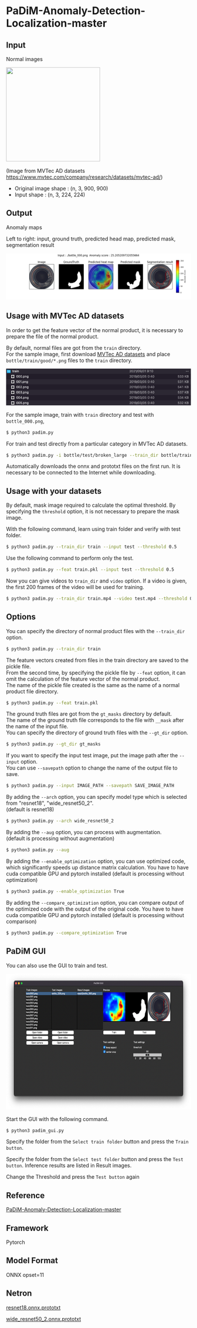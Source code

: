 # PaDiM-Anomaly-Detection-Localization-master

## Input

Normal images

<img src="bottle_000.png" width="256" height="256">

(Image from MVTec AD datasets https://www.mvtec.com/company/research/datasets/mvtec-ad/)

- Original image shape : (n, 3, 900, 900)
- Input shape : (n, 3, 224, 224)

## Output

Anomaly maps

Left to right: input, ground truth, predicted head map, predicted mask, segmentation result

![Output](output.png)

## Usage with MVTec AD datasets

In order to get the feature vector of the normal product, it is necessary to prepare the file of the normal product.  

By default, normal files are got from the `train` directory.  
For the sample image, first download [MVTec AD datasets](https://www.mvtec.com/company/research/datasets/mvtec-ad/) and place `bottle/train/good/*.png` files to the `train` directory.

![Train](padim_train.png)

For the sample image, train with `train` directory and test with `bottle_000.png`,
```bash
$ python3 padim.py
```

For train and test directly from a particular category in MVTec AD datasets.

```bash
$ python3 padim.py -i bottle/test/broken_large --train_dir bottle/train/good --gt_dir bottle/test/ground_truth/broken_large
```

Automatically downloads the onnx and prototxt files on the first run.
It is necessary to be connected to the Internet while downloading.

## Usage with your datasets

By default, mask image required to calculate the optimal threshold. By specifying the `threshold` option, it is not necessary to prepare the mask image.

With the following command, learn using train folder and verify with test folder.

```bash
$ python3 padim.py --train_dir train --input test --threshold 0.5
```

Use the following command to perform only the test.

```bash
$ python3 padim.py --feat train.pkl --input test --threshold 0.5
```

Now you can give videos to `train_dir` and `video` option. If a video is given, the first 200 frames of the video will be used for training.

```bash
$ python3 padim.py --train_dir train.mp4 --video test.mp4 --threshold 0.5
```

## Options

You can specify the directory of normal product files with the `--train_dir` option.
```bash
$ python3 padim.py --train_dir train
```

The feature vectors created from files in the train directory are saved to the pickle file.  
From the second time, by specifying the pickle file by `--feat` option,
it can omit the calculation of the feature vector of the normal product.  
The name of the pickle file created is the same as the name of a normal product file directory.
```bash
$ python3 padim.py --feat train.pkl
```

The ground truth files are got from the `gt_masks` directory by default.  
The name of the ground truth file corresponds to the file with `__mask` after the name of the input file.  
You can specify the directory of ground truth files with the `--gt_dir` option.
```bash
$ python3 padim.py --gt_dir gt_masks
```

If you want to specify the input test image, put the image path after the `--input` option.  
You can use `--savepath` option to change the name of the output file to save.
```bash
$ python3 padim.py --input IMAGE_PATH --savepath SAVE_IMAGE_PATH
```

By adding the `--arch` option, you can specify model type which is selected from "resnet18", "wide_resnet50_2".  
(default is resnet18)
```bash
$ python3 padim.py --arch wide_resnet50_2
```

By adding the `--aug` option, you can process with augmentation.  
(default is processing without augmentation)
```bash
$ python3 padim.py --aug
```

By adding the `--enable_optimization` option, you can use optimized code, which significantly speeds up distance matrix calculation.  You have to have cuda compatible GPU and pytorch installed
(default is processing without optimization)
```bash
$ python3 padim.py --enable_optimization True
```

By adding the `--compare_optimization` option, you can compare output of the optimized code with the output of the original code.  You have to have cuda compatible GPU and pytorch installed
(default is processing without comparison)
```bash
$ python3 padim.py --compare_optimization True
```



## PaDiM GUI

You can also use the GUI to train and test.

<img src="padim_gui.png" width="656" height="370">

Start the GUI with the following command.

```bash
$ python3 padim_gui.py
```

Specify the folder from the `Select train folder` button and press the `Train button`.

Specify the folder from the `Select test folder` button and press the `Test button`.
Inference results are listed in Result images.

Change the Threshold and press the `Test button` again

## Reference

[PaDiM-Anomaly-Detection-Localization-master](https://github.com/xiahaifeng1995/PaDiM-Anomaly-Detection-Localization-master)

## Framework

Pytorch

## Model Format

ONNX opset=11

## Netron

[resnet18.onnx.prototxt](https://netron.app/?url=https://storage.googleapis.com/ailia-models/padim/resnet18.onnx.prototxt)

[wide_resnet50_2.onnx.prototxt](https://netron.app/?url=https://storage.googleapis.com/ailia-models/padim/wide_resnet50_2.onnx.prototxt)
